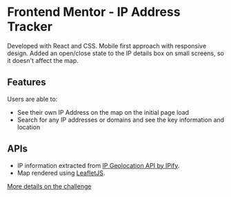 # Frontend Mentor - IP Address Tracker

Developed with React and CSS. Mobile first approach with responsive design. Added an open/close state to the IP details box on small screens, so it doesn't affect the map.

## Features

Users are able to:

- See their own IP Address on the map on the initial page load
- Search for any IP addresses or domains and see the key information and location

## APIs

- IP information extracted from [IP Geolocation API by IPify](https://geo.ipify.org/).
- Map rendered using [LeafletJS](https://leafletjs.com/).

[More details on the challenge](https://www.frontendmentor.io/challenges/ip-address-tracker-I8-0yYAH0)
